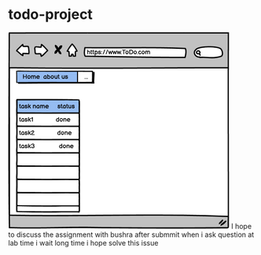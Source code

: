 # todo-project

![image](./wirframe.png)
I hope to discuss  the assignment with bushra after submmit
when i ask question at lab time i wait long time i hope solve this issue